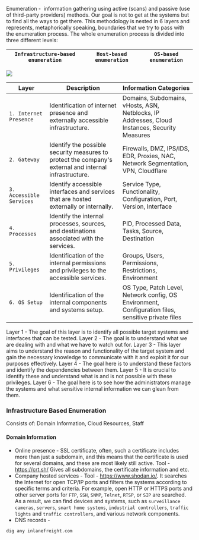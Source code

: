 Enumeration -  information gathering using active (scans) and passive (use of third-party providers) methods.
Our goal is not to get at the systems but to find all the ways to get there.
This methodology is nested in 6 layers and represents, metaphorically speaking, boundaries that we try to pass with the enumeration process. The whole enumeration process is divided into three different levels:

| `Infrastructure-based enumeration` | `Host-based enumeration` | `OS-based enumeration` |
| ---------------------------------- | ------------------------ | ---------------------- |

![](https://i.imgur.com/CTEhrmI.png)


| **Layer**                | **Description**                                                                                        | **Information Categories**                                                                         |
| ------------------------ | ------------------------------------------------------------------------------------------------------ | -------------------------------------------------------------------------------------------------- |
| `1. Internet Presence`   | Identification of internet presence and externally accessible infrastructure.                          | Domains, Subdomains, vHosts, ASN, Netblocks, IP Addresses, Cloud Instances, Security Measures      |
| `2. Gateway`             | Identify the possible security measures to protect the company's external and internal infrastructure. | Firewalls, DMZ, IPS/IDS, EDR, Proxies, NAC, Network Segmentation, VPN, Cloudflare                  |
| `3. Accessible Services` | Identify accessible interfaces and services that are hosted externally or internally.                  | Service Type, Functionality, Configuration, Port, Version, Interface                               |
| `4. Processes`           | Identify the internal processes, sources, and destinations associated with the services.               | PID, Processed Data, Tasks, Source, Destination                                                    |
| `5. Privileges`          | Identification of the internal permissions and privileges to the accessible services.                  | Groups, Users, Permissions, Restrictions, Environment                                              |
| `6. OS Setup`            | Identification of the internal components and systems setup.                                           | OS Type, Patch Level, Network config, OS Environment, Configuration files, sensitive private files |

Layer 1 - The goal of this layer is to identify all possible target systems and interfaces that can be tested.
Layer 2 - The goal is to understand what we are dealing with and what we have to watch out for.
Layer 3 - This layer aims to understand the reason and functionality of the target system and gain the necessary knowledge to communicate with it and exploit it for our purposes effectively.
Layer 4 - The goal here is to understand these factors and identify the dependencies between them.
Layer 5 - It is crucial to identify these and understand what is and is not possible with these privileges.
Layer 6 - The goal here is to see how the administrators manage the systems and what sensitive internal information we can glean from them.

### Infrastructure Based Enumeration
Consists of:  Domain Information, Cloud Resources, Staff

#### Domain Information
- Online presence - SSL certificate, often, such a certificate includes more than just a subdomain, and this means that the certificate is used for several domains, and these are most likely still active. Tool - https://crt.sh/ Gives all subdomains, the certificate information and etc.
- Company hosted services - Tool - https://www.shodan.io/. It searches the Internet for open TCP/IP ports and filters the systems according to specific terms and criteria. For example, open HTTP or HTTPS ports and other server ports for `FTP`, `SSH`, `SNMP`, `Telnet`, `RTSP`, or `SIP` are searched. As a result, we can find devices and systems, such as `surveillance cameras`, `servers`, `smart home systems`, `industrial controllers`, `traffic lights` and `traffic controllers`, and various network components.
- DNS records - 
```shell-session
dig any inlanefreight.com
```

